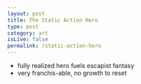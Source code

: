 ```yaml
---
layout: post
title: The Static Action Hero
type: post
category: art
isLive: false
permalink: /static-action-hero
---
```


- fully realized hero fuels escapist fantasy
- very franchis-able, no growth to reset
